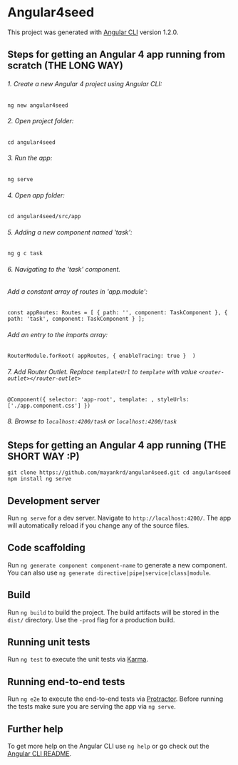 # Angular4seed

This project was generated with [Angular CLI](https://github.com/angular/angular-cli) version 1.2.0.

## Steps for getting an Angular 4 app running from scratch (THE LONG WAY)

###### 1. Create a new Angular 4 project using Angular CLI:
 `ng new angular4seed`
###### 2. Open project folder:
 `cd angular4seed`
###### 3. Run the app:
 `ng serve`
###### 4. Open app folder:
 `cd angular4seed/src/app`
###### 5. Adding a new component named 'task':
 `ng g c task`
###### 6. Navigating to the 'task' component. 
  ######    Add a constant array of routes in 'app.module':
  `const appRoutes: Routes = [
    { path: '', component: TaskComponent },
    { path: 'task', component: TaskComponent }
  ];`
  ######    Add an entry to the imports array:
  `RouterModule.forRoot(
        appRoutes,
        { enableTracing: true } 
        )`
###### 7. Add Router Outlet. Replace `templateUrl` to `template` with value `<router-outlet></router-outlet>`
  `@Component({
    selector: 'app-root',
    template: `<router-outlet></router-outlet>`,
    styleUrls: ['./app.component.css']
  })`
###### 8. Browse to `localhost:4200/task` or `localhost:4200/task`    

## Steps for getting an Angular 4 app running (THE SHORT WAY :P)

  `git clone https://github.com/mayankrd/angular4seed.git
   cd angular4seed
   npm install
   ng serve`

## Development server

Run `ng serve` for a dev server. Navigate to `http://localhost:4200/`. The app will automatically reload if you change any of the source files.

## Code scaffolding

Run `ng generate component component-name` to generate a new component. You can also use `ng generate directive|pipe|service|class|module`.

## Build

Run `ng build` to build the project. The build artifacts will be stored in the `dist/` directory. Use the `-prod` flag for a production build.

## Running unit tests

Run `ng test` to execute the unit tests via [Karma](https://karma-runner.github.io).

## Running end-to-end tests

Run `ng e2e` to execute the end-to-end tests via [Protractor](http://www.protractortest.org/).
Before running the tests make sure you are serving the app via `ng serve`.

## Further help

To get more help on the Angular CLI use `ng help` or go check out the [Angular CLI README](https://github.com/angular/angular-cli/blob/master/README.md).
